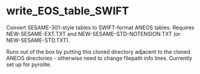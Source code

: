 # write_EOS_table_SWIFT
Convert SESAME-301-style tables to SWIFT-format ANEOS tables. Requires NEW-SESAME-EXT.TXT and NEW-SESAME-STD-NOTENSION.TXT (or NEW-SESAME-STD.TXT). 

Runs out of the box by putting this cloned directory adjacent to the cloned ANEOS directories - otherwise need to change filepath info lines. Currently set up for pyrolite.
